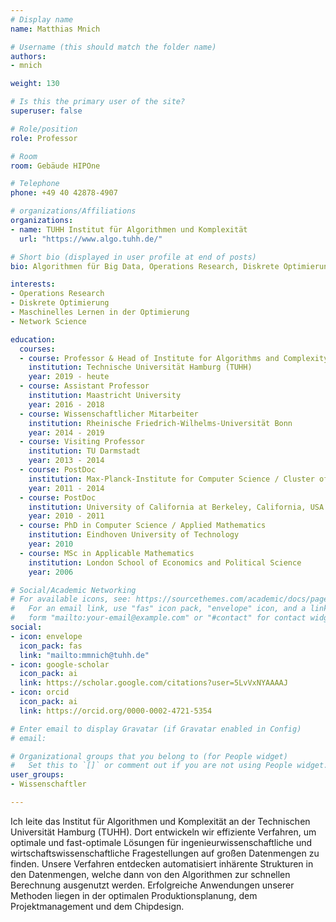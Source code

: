 ---# Display namename: Matthias Mnich# Username (this should match the folder name)authors:- mnichweight: 130# Is this the primary user of the site?superuser: false# Role/positionrole: Professor# Roomroom: Gebäude HIPOne# Telephonephone: +49 40 42878-4907# organizations/Affiliationsorganizations:- name: TUHH Institut für Algorithmen und Komplexität  url: "https://www.algo.tuhh.de/"# Short bio (displayed in user profile at end of posts)bio: Algorithmen für Big Data, Operations Research, Diskrete Optimierung, Maschinelles Lernen in der Optimierunginterests:- Operations Research- Diskrete Optimierung- Maschinelles Lernen in der Optimierung- Network Scienceeducation:  courses:  - course: Professor & Head of Institute for Algorithms and Complexity    institution: Technische Universität Hamburg (TUHH)    year: 2019 - heute  - course: Assistant Professor    institution: Maastricht University    year: 2016 - 2018  - course: Wissenschaftlicher Mitarbeiter    institution: Rheinische Friedrich-Wilhelms-Universität Bonn    year: 2014 - 2019  - course: Visiting Professor    institution: TU Darmstadt    year: 2013 - 2014  - course: PostDoc     institution: Max-Planck-Institute for Computer Science / Cluster of Excellence Multimodal Computing and Interaction    year: 2011 - 2014  - course: PostDoc    institution: University of California at Berkeley, California, USA    year: 2010 - 2011  - course: PhD in Computer Science / Applied Mathematics    institution: Eindhoven University of Technology    year: 2010  - course: MSc in Applicable Mathematics    institution: London School of Economics and Political Science    year: 2006# Social/Academic Networking# For available icons, see: https://sourcethemes.com/academic/docs/page-builder/#icons#   For an email link, use "fas" icon pack, "envelope" icon, and a link in the#   form "mailto:your-email@example.com" or "#contact" for contact widget.social:- icon: envelope  icon_pack: fas  link: "mailto:mmnich@tuhh.de"- icon: google-scholar  icon_pack: ai  link: https://scholar.google.com/citations?user=5LvVxNYAAAAJ- icon: orcid  icon_pack: ai  link: https://orcid.org/0000-0002-4721-5354# Enter email to display Gravatar (if Gravatar enabled in Config)# email:# Organizational groups that you belong to (for People widget)#   Set this to `[]` or comment out if you are not using People widget.user_groups:- Wissenschaftler---Ich leite das Institut für Algorithmen und Komplexität an der Technischen Universität Hamburg (TUHH). Dort entwickeln wir effiziente Verfahren, um optimale und fast-optimale Lösungen für ingenieurwissenschaftliche und wirtschaftswissenschaftliche Fragestellungen auf großen Datenmengen zu finden. Unsere Verfahren entdecken automatisiert inhärente Strukturen in den Datenmengen, welche dann von den Algorithmen zur schnellen Berechnung ausgenutzt werden. Erfolgreiche Anwendungen unserer Methoden liegen in der optimalen Produktionsplanung, dem Projektmanagement und dem Chipdesign. 